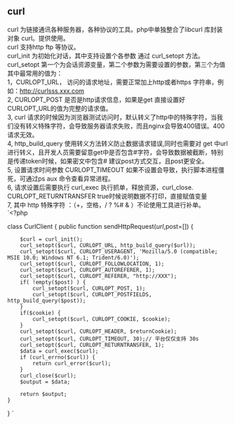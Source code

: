 ## curl 
curl 为链接通讯各种服务器，各种协议的工具。php中单独整合了libcurl 库封装对象 curl。提供使用。<br>
curl 支持http ftp 等协议。<br>
curl_init 为初始化对话，其中支持设置个各参数 通过 curl_setopt 方法。<br>
curl_setopt 第一个为会话资源变量，第二个参数为需要设置的参数，第三个为值<br>
其中最常用的值为：<br>
    1，CURLOPT_URL， 访问的请求地址，需要正常加上http或者https 字符串，例如：http://curlsss.xxx.com<br>
    2, CURLOPT_POST  是否是http请求信息，如果是get 直接设置好 CURLOPT_URL的值为完整的请求值。<br>
    3, curl 请求的时候因为浏览器测试访问时，默认转义了http中的特殊字符，当我们没有转义特殊字符，会导致服务器请求失败，而且nginx会导致400错误。400 请求无效。<br>
    4, http_build_query 使用转义方法转义防止数据请求错误,同时也需要对 get 中url 进行转义，且开发人员需要留意get中是否包含#字符，会导致数据被截断，特别是传递token时候，如果密文中包含\# 建议post方式交互，且post更安全。<br>
    5, 设置请求时间参数 CURLOPT_TIMEOUT 如果不设置会导致，执行脚本进程僵死，可通过ps aux 命令查看异常进程。<br>
    6, 请求设置后需要执行 curl_exec 执行抓单，释放资源，curl_close. CURLOPT_RETURNTRANSFER true时候说明数据不打印，直接赋值变量<br>
    7, 其中 http 特殊字符 ：（+，空格，/ ? %# & ）不论使用工具进行补单。<br>
`<?php

class CurlClient
{
	public function sendHttpRequest($url,$post=[])
    {

        $curl = curl_init();
        curl_setopt($curl, CURLOPT_URL, http_build_query($url));
        curl_setopt($curl, CURLOPT_USERAGENT, 'Mozilla/5.0 (compatible; MSIE 10.0; Windows NT 6.1; Trident/6.0)');
        curl_setopt($curl, CURLOPT_FOLLOWLOCATION, 1);
        curl_setopt($curl, CURLOPT_AUTOREFERER, 1);
        curl_setopt($curl, CURLOPT_REFERER, "http://XXX");
        if( !empty($post) ) {
            curl_setopt($curl, CURLOPT_POST, 1);
            curl_setopt($curl, CURLOPT_POSTFIELDS, http_build_query($post));
        }
        if($cookie) {
            curl_setopt($curl, CURLOPT_COOKIE, $cookie);
        }
        curl_setopt($curl, CURLOPT_HEADER, $returnCookie);
        curl_setopt($curl, CURLOPT_TIMEOUT, 30);// 平台仅仅支持 30s
        curl_setopt($curl, CURLOPT_RETURNTRANSFER, 1);
        $data = curl_exec($curl);
        if (curl_errno($curl)) {
            return curl_error($curl);
        }
        curl_close($curl);
        $output = $data;
        
        return $output;
    }
}
`
